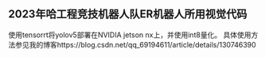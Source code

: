 ## 2023年哈工程竞技机器人队ER机器人所用视觉代码
使用tensorrt将yolov5部署在NVIDIA jetson nx上，并使用int8量化。
具体使用方法参见我的博客https://blog.csdn.net/qq_69194611/article/details/130746390
